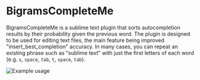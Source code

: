 # BigramsCompleteMe

BigramsCompleteMe is a sublime text plugin that sorts autocompletion results by their probability given the previous word. The plugin is designed to be used for editing text files, the main feature being improved "insert_best_completion" accuracy. In many cases, you can repeat an existing phrase such as "sublime text" with just the first letters of each word (e.g. `s`, `space`, `tab`, `t`, `space`, `tab`).

![Example usage](https://i.gyazo.com/05161b7d00b08d9f2427e3c20d655182.gif)